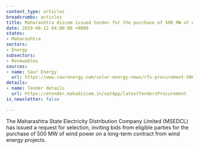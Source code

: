 ```yaml
---
content_type: articles
breadcrumbs: articles
title: Maharashtra discom issued tender for the purchase of 500 MW of wind power
date: 2019-06-12 04:00:00 +0000
states:
- Maharashtra
sectors:
- Energy
subsectors:
- Renewables
sources:
- name: Saur Energy
  url: https://www.saurenergy.com/solar-energy-news/rfs-procurement-500-mw-wind-power-maharashtra
details:
- name: Tender details
  url: https://etender.mahadiscom.in/eatApp/latestTendersProcurement
is_newsletter: false

---
```

The Maharashtra State Electricity Distribution Company Limited (MSEDCL) has issued a request for selection, inviting bids from eligible parties for the purchase of 500 MW of wind power on a long-term contract from wind energy projects.
